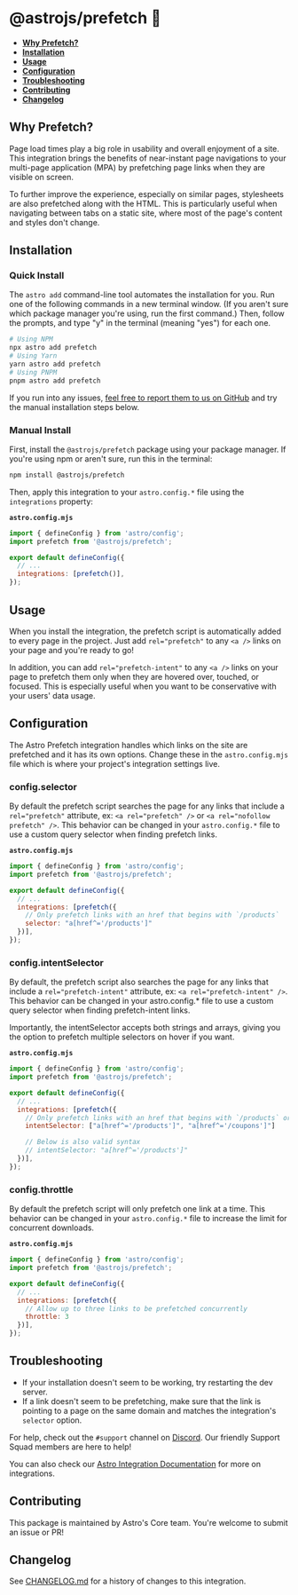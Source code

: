 # @astrojs/prefetch 🔗

- <strong>[Why Prefetch?](#why-prefetch)</strong>
- <strong>[Installation](#installation)</strong>
- <strong>[Usage](#usage)</strong>
- <strong>[Configuration](#configuration)</strong>
- <strong>[Troubleshooting](#troubleshooting)</strong>
- <strong>[Contributing](#contributing)</strong>
- <strong>[Changelog](#changelog)</strong>

## Why Prefetch?

Page load times play a big role in usability and overall enjoyment of a site. This integration brings the benefits of near-instant page navigations to your multi-page application (MPA) by prefetching page links when they are visible on screen.

To further improve the experience, especially on similar pages, stylesheets are also prefetched along with the HTML. This is particularly useful when navigating between tabs on a static site, where most of the page's content and styles don't change.

## Installation

### Quick Install
  
The `astro add` command-line tool automates the installation for you. Run one of the following commands in a new terminal window. (If you aren't sure which package manager you're using, run the first command.) Then, follow the prompts, and type "y" in the terminal (meaning "yes") for each one.
  
```sh
# Using NPM
npx astro add prefetch
# Using Yarn
yarn astro add prefetch
# Using PNPM
pnpm astro add prefetch
```
  
If you run into any issues, [feel free to report them to us on GitHub](https://github.com/withastro/astro/issues) and try the manual installation steps below.

### Manual Install
  
First, install the `@astrojs/prefetch` package using your package manager. If you're using npm or aren't sure, run this in the terminal:
```sh
npm install @astrojs/prefetch
```
Then, apply this integration to your `astro.config.*` file using the `integrations` property:

__`astro.config.mjs`__

```js ins={2} "prefetch()"
import { defineConfig } from 'astro/config';
import prefetch from '@astrojs/prefetch';

export default defineConfig({
  // ...
  integrations: [prefetch()],
});
```
  

## Usage

When you install the integration, the prefetch script is automatically added to every page in the project. Just add `rel="prefetch"` to any `<a />` links on your page and you're ready to go!

In addition, you can add `rel="prefetch-intent"` to any `<a />` links on your page to prefetch them only when they are hovered over, touched, or focused. This is especially useful when you want to be conservative with your users' data usage.

## Configuration

The Astro Prefetch integration handles which links on the site are prefetched and it has its own options. Change these in the `astro.config.mjs` file which is where your project's integration settings live.

### config.selector
  
By default the prefetch script searches the page for any links that include a `rel="prefetch"` attribute, ex: `<a rel="prefetch" />` or `<a rel="nofollow prefetch" />`. This behavior can be changed in your `astro.config.*` file to use a custom query selector when finding prefetch links. 

__`astro.config.mjs`__

```js
import { defineConfig } from 'astro/config';
import prefetch from '@astrojs/prefetch';

export default defineConfig({
  // ...
  integrations: [prefetch({
    // Only prefetch links with an href that begins with `/products`
    selector: "a[href^='/products']"
  })],
});
```

### config.intentSelector
By default, the prefetch script also searches the page for any links that include a `rel="prefetch-intent"` attribute, ex: `<a rel="prefetch-intent" />`. This behavior can be changed in your astro.config.* file to use a custom query selector when finding prefetch-intent links.

Importantly, the intentSelector accepts both strings and arrays, giving you the option to prefetch multiple selectors on hover if you want.

__`astro.config.mjs`__

```js
import { defineConfig } from 'astro/config';
import prefetch from '@astrojs/prefetch';

export default defineConfig({
  // ...
  integrations: [prefetch({
    // Only prefetch links with an href that begins with `/products` or `/coupons`
    intentSelector: ["a[href^='/products']", "a[href^='/coupons']"]

    // Below is also valid syntax
    // intentSelector: "a[href^='/products']"
  })],
});
```

### config.throttle
  
By default the prefetch script will only prefetch one link at a time. This behavior can be changed in your `astro.config.*` file to increase the limit for concurrent downloads.

__`astro.config.mjs`__

```js
import { defineConfig } from 'astro/config';
import prefetch from '@astrojs/prefetch';

export default defineConfig({
  // ...
  integrations: [prefetch({
    // Allow up to three links to be prefetched concurrently
    throttle: 3
  })],
});
```

## Troubleshooting
- If your installation doesn't seem to be working, try restarting the dev server.
- If a link doesn't seem to be prefetching, make sure that the link is pointing to a page on the same domain and matches the integration's `selector` option.

For help, check out the `#support` channel on [Discord](https://astro.build/chat). Our friendly Support Squad members are here to help!

You can also check our [Astro Integration Documentation][astro-integration] for more on integrations.

## Contributing

This package is maintained by Astro's Core team. You're welcome to submit an issue or PR!

## Changelog

See [CHANGELOG.md](CHANGELOG.md) for a history of changes to this integration.

[astro-integration]: https://docs.astro.build/en/guides/integrations-guide/
